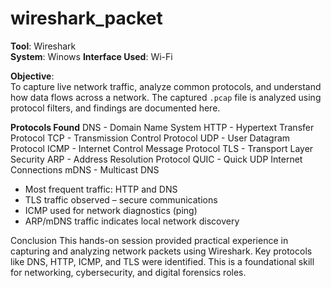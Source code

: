# wireshark_packet

**Tool**: Wireshark  
**System**: Winows 
**Interface Used**: Wi-Fi  

**Objective**:  
To capture live network traffic, analyze common protocols, and understand how data flows across a network. The captured `.pcap` file is analyzed using protocol filters, and findings are documented here.

**Protocols Found**
DNS   -    Domain Name System 
HTTP  -    Hypertext Transfer Protocol 
TCP   -   Transmission Control Protocol 
UDP   -    User Datagram Protocol 
ICMP  -   Internet Control Message Protocol 
TLS   -   Transport Layer Security 
ARP   -    Address Resolution Protocol 
QUIC  -    Quick UDP Internet Connections 
mDNS  -    Multicast DNS  


- Most frequent traffic: HTTP and DNS  
- TLS traffic observed – secure communications  
- ICMP used for network diagnostics (ping)  
- ARP/mDNS traffic indicates local network discovery



Conclusion
This hands-on session provided practical experience in capturing and analyzing network packets using Wireshark. Key protocols like DNS, HTTP, ICMP, and TLS were identified. This is a foundational skill for networking, cybersecurity, and digital forensics roles.


  
